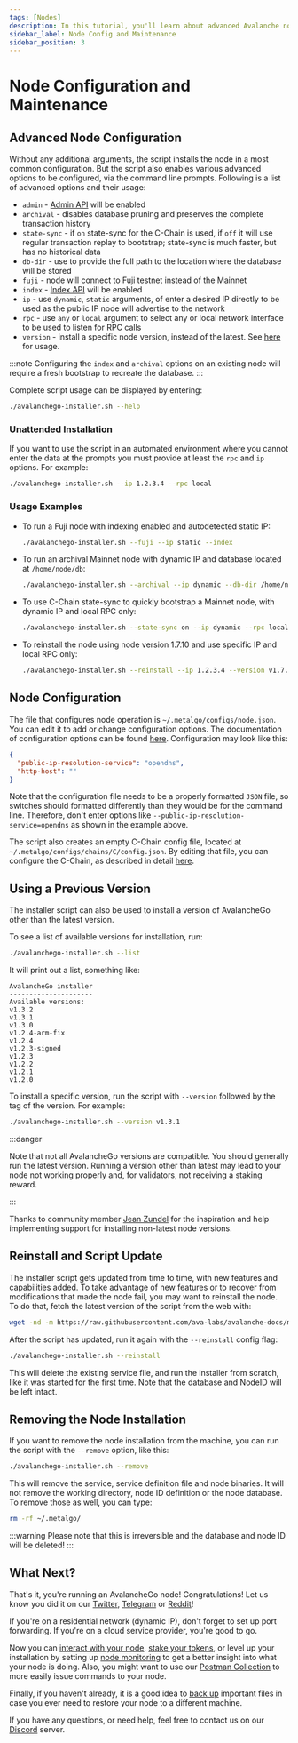```yaml
---
tags: [Nodes]
description: In this tutorial, you'll learn about advanced Avalanche node configuration options and maintenance tasks.
sidebar_label: Node Config and Maintenance
sidebar_position: 3
---
```


# Node Configuration and Maintenance

## Advanced Node Configuration

Without any additional arguments, the script installs the node in a most common
configuration. But the script also enables various advanced options to be
configured, via the command line prompts. Following is a list of advanced
options and their usage:

- `admin` - [Admin API](/reference/avalanchego/admin-api.md) will be enabled
- `archival` - disables database pruning and preserves the complete transaction history
- `state-sync` - if `on` state-sync for the C-Chain is used, if `off` it will
  use regular transaction replay to bootstrap; state-sync is much faster, but
  has no historical data
- `db-dir` - use to provide the full path to the location where the database
  will be stored
- `fuji` - node will connect to Fuji testnet instead of the Mainnet
- `index` - [Index API](/reference/avalanchego/index-api.md) will be
  enabled
- `ip` - use `dynamic`, `static` arguments, of enter a desired IP directly to be
  used as the public IP node will advertise to the network
- `rpc` - use `any` or `local` argument to select any or local network interface
  to be used to listen for RPC calls
- `version` - install a specific node version, instead of the latest. See
  [here](#using-a-previous-version) for usage.

:::note
Configuring the `index` and `archival` options on an existing node
will require a fresh bootstrap to recreate the database.
:::

Complete script usage can be displayed by entering:

```bash
./avalanchego-installer.sh --help
```

### Unattended Installation

If you want to use the script in an automated environment where you cannot enter
the data at the prompts you must provide at least the `rpc` and `ip` options.
For example:

```bash
./avalanchego-installer.sh --ip 1.2.3.4 --rpc local
```

### Usage Examples

- To run a Fuji node with indexing enabled and autodetected static IP:

  ```bash
  ./avalanchego-installer.sh --fuji --ip static --index
  ```

- To run an archival Mainnet node with dynamic IP and database located at `/home/node/db`:

  ```bash
  ./avalanchego-installer.sh --archival --ip dynamic --db-dir /home/node/db
  ```

- To use C-Chain state-sync to quickly bootstrap a Mainnet node, with dynamic IP and local RPC only:

  ```bash
  ./avalanchego-installer.sh --state-sync on --ip dynamic --rpc local
  ```

- To reinstall the node using node version 1.7.10 and use specific IP and local RPC only:

  ```bash
  ./avalanchego-installer.sh --reinstall --ip 1.2.3.4 --version v1.7.10 --rpc local
  ```

## Node Configuration

The file that configures node operation is `~/.metalgo/configs/node.json`. You
can edit it to add or change configuration options. The documentation of
configuration options can be found
[here](/nodes/configure/metalgo-config-flags.md). Configuration may look like
this:

```json
{
  "public-ip-resolution-service": "opendns",
  "http-host": ""
}
```

Note that the configuration file needs to be a properly formatted `JSON` file, so
switches should formatted differently than they would be for the command line.
Therefore, don't enter options like `--public-ip-resolution-service=opendns` as shown
in the example above.

The script also creates an empty C-Chain config file, located at
`~/.metalgo/configs/chains/C/config.json`. By editing that file, you can
configure the C-Chain, as described in detail
[here](/nodes/configure/chain-configs/chain-config-flags.md).

## Using a Previous Version

The installer script can also be used to install a version of AvalancheGo other than the latest
version.

To see a list of available versions for installation, run:

```bash
./avalanchego-installer.sh --list
```

It will print out a list, something like:

```text
AvalancheGo installer
---------------------
Available versions:
v1.3.2
v1.3.1
v1.3.0
v1.2.4-arm-fix
v1.2.4
v1.2.3-signed
v1.2.3
v1.2.2
v1.2.1
v1.2.0
```

To install a specific version, run the script with `--version` followed by the
tag of the version. For example:

```bash
./avalanchego-installer.sh --version v1.3.1
```

:::danger

Note that not all AvalancheGo versions are compatible. You should generally run
the latest version. Running a version other than latest may lead to your node
not working properly and, for validators, not receiving a staking reward.

:::

Thanks to community member [Jean Zundel](https://github.com/jzu) for the
inspiration and help implementing support for installing non-latest node
versions.

## Reinstall and Script Update

The installer script gets updated from time to time, with new features and
capabilities added. To take advantage of new features or to recover from
modifications that made the node fail, you may want to reinstall the node. To do
that, fetch the latest version of the script from the web with:

```bash
wget -nd -m https://raw.githubusercontent.com/ava-labs/avalanche-docs/master/scripts/avalanchego-installer.sh
```

After the script has updated, run it again with the `--reinstall` config flag:

```bash
./avalanchego-installer.sh --reinstall
```

This will delete the existing service file, and run the installer from scratch,
like it was started for the first time. Note that the database and NodeID will
be left intact.

## Removing the Node Installation

If you want to remove the node installation from the machine, you can run the
script with the `--remove` option, like this:

```bash
./avalanchego-installer.sh --remove
```

This will remove the service, service definition file and node binaries. It will
not remove the working directory, node ID definition or the node database. To
remove those as well, you can type:

```bash
rm -rf ~/.metalgo/
```

:::warning
Please note that this is irreversible and the database and node ID will be deleted!
:::

## What Next?

That's it, you're running an AvalancheGo node! Congratulations! Let us know you
did it on our [Twitter](https://twitter.com/avalancheavax),
[Telegram](https://t.me/avalancheavax) or [Reddit](https://t.me/avalancheavax)!

If you're on a residential network (dynamic IP), don't forget to set up port
forwarding. If you're on a cloud service provider, you're good to go.

Now you can [interact with your node](/reference/standards/guides/issuing-api-calls.md),
[stake your tokens](/nodes/validate/what-is-staking.md), or level up your installation by setting up
[node monitoring](/nodes/maintain/setting-up-node-monitoring.md) to get a better
insight into what your node is doing. Also, you might want to use our [Postman Collection](/tooling/avalanchego-postman-collection/setup.md) to more
easily issue commands to your node.

Finally, if you haven't already, it is a good idea to
[back up](/nodes/maintain/node-backup-and-restore.md) important files in case you ever
need to restore your node to a different machine.

If you have any questions, or need help, feel free to contact us on our
[Discord](https://chat.avalabs.org/) server.
